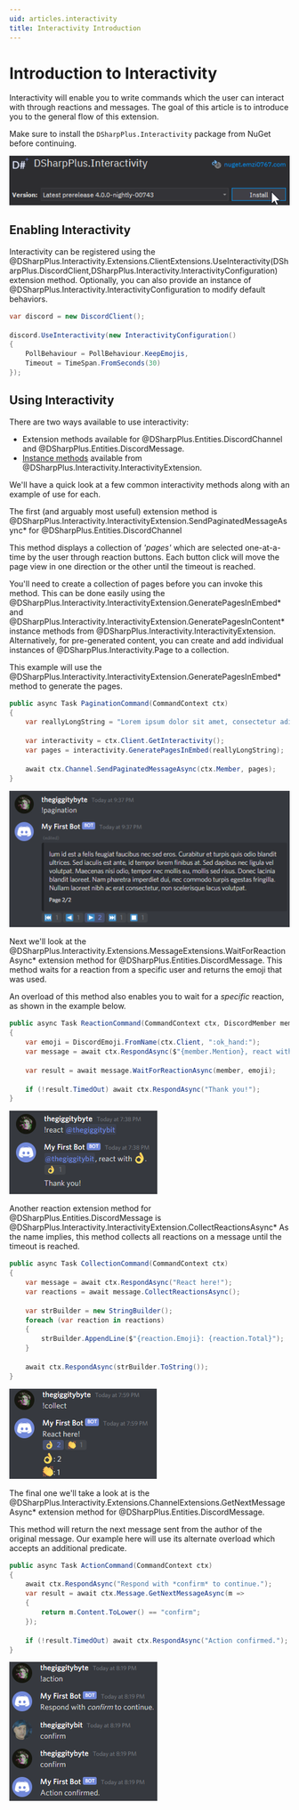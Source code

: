 ```yaml
---
uid: articles.interactivity
title: Interactivity Introduction
---
```


# Introduction to Interactivity
Interactivity will enable you to write commands which the user can interact with through reactions and messages.
The goal of this article is to introduce you to the general flow of this extension.

Make sure to install the `DSharpPlus.Interactivity` package from NuGet before continuing.

![Interactivity NuGet][0]

## Enabling Interactivity
Interactivity can be registered using the
@DSharpPlus.Interactivity.Extensions.ClientExtensions.UseInteractivity(DSharpPlus.DiscordClient,DSharpPlus.Interactivity.InteractivityConfiguration)
extension method. Optionally, you can also provide an instance of @DSharpPlus.Interactivity.InteractivityConfiguration
to modify default behaviors.

```cs
var discord = new DiscordClient();

discord.UseInteractivity(new InteractivityConfiguration() 
{ 
    PollBehaviour = PollBehaviour.KeepEmojis,
    Timeout = TimeSpan.FromSeconds(30)
});
```

## Using Interactivity
There are two ways available to use interactivity: 

* Extension methods available for @DSharpPlus.Entities.DiscordChannel and @DSharpPlus.Entities.DiscordMessage.
* [Instance methods][1] available from @DSharpPlus.Interactivity.InteractivityExtension.

We'll have a quick look at a few common interactivity methods along with an example of use for each.

The first (and arguably most useful) extension method is
@DSharpPlus.Interactivity.InteractivityExtension.SendPaginatedMessageAsync* for @DSharpPlus.Entities.DiscordChannel

This method displays a collection of *'pages'* which are selected one-at-a-time by the user through reaction buttons.
Each button click will move the page view in one direction or the other until the timeout is reached.

You'll need to create a collection of pages before you can invoke this method. This can be done easily using the
@DSharpPlus.Interactivity.InteractivityExtension.GeneratePagesInEmbed* and
@DSharpPlus.Interactivity.InteractivityExtension.GeneratePagesInContent* instance methods from
@DSharpPlus.Interactivity.InteractivityExtension.
Alternatively, for pre-generated content, you can create and add individual instances of @DSharpPlus.Interactivity.Page
to a collection.

This example will use the @DSharpPlus.Interactivity.InteractivityExtension.GeneratePagesInEmbed* method to generate the
pages.
```cs
public async Task PaginationCommand(CommandContext ctx)
{
    var reallyLongString = "Lorem ipsum dolor sit amet, consectetur adipiscing ..."

    var interactivity = ctx.Client.GetInteractivity();
    var pages = interactivity.GeneratePagesInEmbed(reallyLongString);

    await ctx.Channel.SendPaginatedMessageAsync(ctx.Member, pages);
}
```

![Pagination Pages][2]

Next we'll look at the @DSharpPlus.Interactivity.Extensions.MessageExtensions.WaitForReactionAsync* extension method for
@DSharpPlus.Entities.DiscordMessage. This method waits for a reaction from a specific user and returns the emoji that
was used.

An overload of this method also enables you to wait for a *specific* reaction, as shown in the example below.
```cs
public async Task ReactionCommand(CommandContext ctx, DiscordMember member)
{
    var emoji = DiscordEmoji.FromName(ctx.Client, ":ok_hand:");
    var message = await ctx.RespondAsync($"{member.Mention}, react with {emoji}.");

    var result = await message.WaitForReactionAsync(member, emoji);

    if (!result.TimedOut) await ctx.RespondAsync("Thank you!");
}
```

![Thank You!][3]

Another reaction extension method for @DSharpPlus.Entities.DiscordMessage is
@DSharpPlus.Interactivity.InteractivityExtension.CollectReactionsAsync* As the name implies, this method collects all
reactions on a message until the timeout is reached.
```cs
public async Task CollectionCommand(CommandContext ctx)
{
    var message = await ctx.RespondAsync("React here!");
    var reactions = await message.CollectReactionsAsync();

    var strBuilder = new StringBuilder();
    foreach (var reaction in reactions)
    {
        strBuilder.AppendLine($"{reaction.Emoji}: {reaction.Total}");
    }

    await ctx.RespondAsync(strBuilder.ToString());
}
```

![Reaction Count][4]

The final one we'll take a look at is the @DSharpPlus.Interactivity.Extensions.ChannelExtensions.GetNextMessageAsync*
extension method for @DSharpPlus.Entities.DiscordMessage.

This method will return the next message sent from the author of the original message. Our example here will use its
alternate overload which accepts an additional predicate.
```cs
public async Task ActionCommand(CommandContext ctx)
{
    await ctx.RespondAsync("Respond with *confirm* to continue.");
    var result = await ctx.Message.GetNextMessageAsync(m =>
    {
        return m.Content.ToLower() == "confirm";
    });

    if (!result.TimedOut) await ctx.RespondAsync("Action confirmed.");
}
```

![Confirmed][5]

<!-- LINKS -->
[0]:  ../images/interactivity_01.png
[1]:  xref:DSharpPlus.Interactivity.InteractivityExtension#methods
[2]:  ../images/interactivity_02.png
[3]:  ../images/interactivity_03.png
[4]:  ../images/interactivity_04.png
[5]:  ../images/interactivity_05.png
